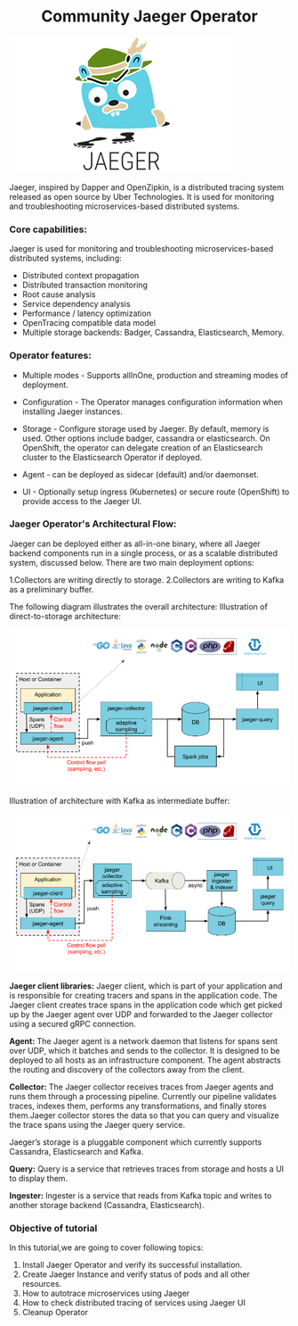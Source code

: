 <h1 align="center">Community Jaeger Operator</h1>

![Logo](_images/logo_jaeger.png)


Jaeger, inspired by Dapper and OpenZipkin, is a distributed tracing system released as open source by Uber Technologies. It is used for monitoring and troubleshooting microservices-based distributed systems.

### Core capabilities:

Jaeger is used for monitoring and troubleshooting microservices-based distributed systems, including:

- Distributed context propagation
- Distributed transaction monitoring
- Root cause analysis
- Service dependency analysis
- Performance / latency optimization
- OpenTracing compatible data model
- Multiple storage backends: Badger, Cassandra, Elasticsearch, Memory.

### Operator features:

- Multiple modes - Supports allInOne, production and streaming modes of deployment.

- Configuration - The Operator manages configuration information when installing Jaeger instances.

- Storage - Configure storage used by Jaeger. By default, memory is used. Other options include badger, cassandra or elasticsearch. On OpenShift, the operator can delegate creation of an Elasticsearch cluster to the Elasticsearch Operator if deployed.

- Agent - can be deployed as sidecar (default) and/or daemonset.

- UI - Optionally setup ingress (Kubernetes) or secure route (OpenShift) to provide access to the Jaeger UI.



### Jaeger Operator's Architectural Flow:

Jaeger can be deployed either as all-in-one binary, where all Jaeger backend components run in a single process, or as a scalable distributed system, discussed below. There are two main deployment options:

1.Collectors are writing directly to storage.
2.Collectors are writing to Kafka as a preliminary buffer.

The following diagram illustrates the overall architecture:
Illustration of direct-to-storage architecture:

![](_images/architecture-v1.png)


Illustration of architecture with Kafka as intermediate buffer:


![](_images/architecture-v2.png)

**Jaeger client libraries:**
Jaeger client, which is part of your application and is responsible for creating tracers and spans in the application code. The Jaeger client creates trace spans in the application code which get picked up by the Jaeger agent over UDP and forwarded to the Jaeger collector using a secured gRPC connection. 

**Agent:**
The Jaeger agent is a network daemon that listens for spans sent over UDP, which it batches and sends to the collector. It is designed to be deployed to all hosts as an infrastructure component. The agent abstracts the routing and discovery of the collectors away from the client.

**Collector:**
The Jaeger collector receives traces from Jaeger agents and runs them through a processing pipeline. Currently our pipeline validates traces, indexes them, performs any transformations, and finally stores them.Jaeger collector stores the data so that you can query and visualize the trace spans using the Jaeger query service. 

Jaeger’s storage is a pluggable component which currently supports Cassandra, Elasticsearch and Kafka.

**Query:**
Query is a service that retrieves traces from storage and hosts a UI to display them.

**Ingester:**
Ingester is a service that reads from Kafka topic and writes to another storage backend (Cassandra, Elasticsearch).


### Objective of tutorial

In this tutorial,we are going to cover following topics:

1. Install Jaeger Operator and verify its successful installation.
2. Create Jaeger Instance and verify status of pods and all other resources.
3. How to autotrace microservices using Jaeger
4. How to check distributed tracing of services using Jaeger UI
5. Cleanup Operator

